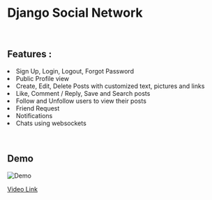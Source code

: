 # Django Social Network
</br>

## Features :

<li>Sign Up, Login, Logout, Forgot Password</li>
<li>Public Profile view</li>
<li>Create, Edit, Delete Posts with customized text, pictures and links</li>
<li>Like, Comment / Reply, Save and Search posts</li>
<li>Follow and Unfollow users to view their posts</li>
<li>Friend Request</li>
<li>Notifications</li>
<li>Chats using websockets</li>

&nbsp;

## Demo

<image src="./demo/demo1.gif" alt="Demo" />

<a href="./demo/demo1.mkv">Video Link</a>
